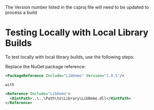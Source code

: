 The Version number listed in the csproj file will need to be updated to process a build

# Testing Locally with Local Library Builds

To test locally with local library builds, use the following steps:

Replace the NuGet package reference:
   ```xml
   <PackageReference Include="LibDemo" Version="1.0.5"/>
  
  with

   <Reference Include="LibDemo">
     <HintPath>..\..\Path\to\Library\LibDemo.dll</HintPath>
   </Reference>
